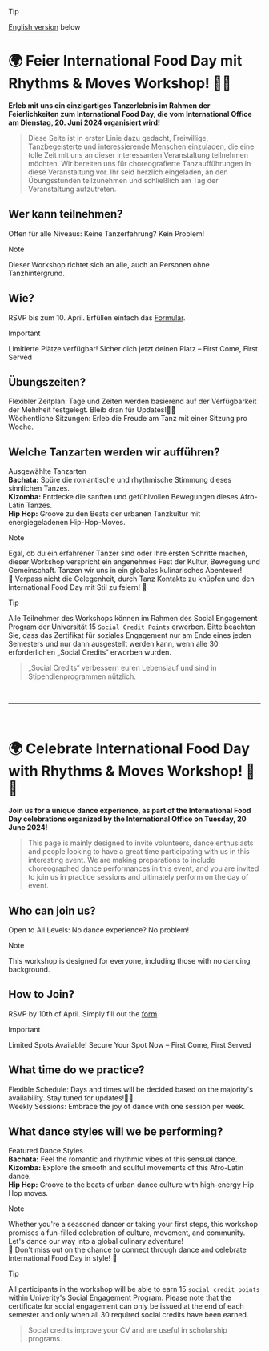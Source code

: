 > [!TIP]
> [English version](https://github.com/TH-OWL-Lemgo/FoodNCultureFestival2024/#-celebrate-international-food-day-with-rhythms--moves-workshop-) below

# 🌍 Feier International Food Day mit Rhythms & Moves Workshop! 🕺💃 
**Erleb mit uns ein einzigartiges Tanzerlebnis im Rahmen der Feierlichkeiten zum International Food Day, die vom International Office am Dienstag, 20. Juni 2024 organisiert wird!**
> Diese Seite ist in erster Linie dazu gedacht, Freiwillige, Tanzbegeisterte und interessierende Menschen einzuladen, die eine tolle Zeit mit uns an dieser interessanten Veranstaltung teilnehmen möchten. Wir bereiten uns für choreografierte Tanzaufführungen in diese Veranstaltung vor. Ihr seid herzlich eingeladen, an den Übungsstunden teilzunehmen und schließlich am Tag der Veranstaltung aufzutreten.

## Wer kann teilnehmen?
Offen für alle Niveaus: Keine Tanzerfahrung? Kein Problem!
> [!NOTE]
> Dieser Workshop richtet sich an alle, auch an Personen ohne Tanzhintergrund.

## Wie?
RSVP bis zum 10. April. Erfüllen einfach das [Formular](https://forms.gle/NowkEqskm86G21UD7).
> [!IMPORTANT]
> Limitierte Plätze verfügbar! Sicher dich jetzt deinen Platz – First Come, First Served

## Übungszeiten?
Flexibler Zeitplan: Tage und Zeiten werden basierend auf der Verfügbarkeit der Mehrheit festgelegt. Bleib dran für Updates!🕺💃 <br>
Wöchentliche Sitzungen: Erleb die Freude am Tanz mit einer Sitzung pro Woche.

## Welche Tanzarten werden wir aufführen?
Ausgewählte Tanzarten<br>
**Bachata:** Spüre die romantische und rhythmische Stimmung dieses sinnlichen Tanzes. <br>
**Kizomba:** Entdecke die sanften und gefühlvollen Bewegungen dieses Afro-Latin Tanzes. <br>
**Hip Hop:** Groove zu den Beats der urbanen Tanzkultur mit energiegeladenen Hip-Hop-Moves. <br>

> [!NOTE]
> Egal, ob du ein erfahrener Tänzer sind oder Ihre ersten Schritte machen, dieser Workshop verspricht ein angenehmes Fest der Kultur, Bewegung und Gemeinschaft. Tanzen wir uns in ein globales kulinarisches Abenteuer! <br>
> 🌟 Verpass nicht die Gelegenheit, durch Tanz Kontakte zu knüpfen und den International Food Day mit Stil zu feiern! 🌟

> [!TIP]
> Alle Teilnehmer des Workshops können im Rahmen des Social Engagement Program der Universität 15 `Social Credit Points` erwerben. Bitte beachten Sie, dass das Zertifikat für soziales Engagement nur am Ende eines jeden Semesters und nur dann ausgestellt werden kann, wenn alle 30 erforderlichen „Social Credits“ erworben wurden.
> > „Social Credits“ verbessern euren Lebenslauf und sind in Stipendienprogrammen nützlich.

<br><hr><br>

# 🌍 Celebrate International Food Day with Rhythms & Moves Workshop! 🕺💃 
**Join us for a unique dance experience, as part of the International Food Day celebrations organized by the International Office on Tuesday, 20 June 2024!**
> This page is mainly designed to invite volunteers, dance enthusiasts and people looking to have a great time participating with us in this interesting event. We are making preparations to include choreographed dance performances in this event, and you are invited to join us in practice sessions and ultimately perform on the day of event.

## Who can join us?
Open to All Levels: No dance experience? No problem!
> [!NOTE]
> This workshop is designed for everyone, including those with no dancing background. 

## How to Join?
RSVP by 10th of April. Simply fill out the [form](https://forms.gle/NowkEqskm86G21UD7)
> [!IMPORTANT]
> Limited Spots Available! Secure Your Spot Now – First Come, First Served

## What time do we practice?
Flexible Schedule: Days and times will be decided based on the majority's availability. Stay tuned for updates!🕺💃 <br>
Weekly Sessions: Embrace the joy of dance with one session per week. 

## What dance styles will we be performing?
Featured Dance Styles<br>
**Bachata:** Feel the romantic and rhythmic vibes of this sensual dance. <br>
**Kizomba:** Explore the smooth and soulful movements of this Afro-Latin dance. <br>
**Hip Hop:** Groove to the beats of urban dance culture with high-energy Hip Hop moves. <br>

> [!NOTE]
> Whether you're a seasoned dancer or taking your first steps, this workshop promises a fun-filled celebration of culture, movement, and community. Let's dance our way into a global culinary adventure! <br>
> 🌟 Don't miss out on the chance to connect through dance and celebrate International Food Day in style! 🌟

> [!TIP]
> All participants in the workshop will be able to earn 15 `social credit points` within Univerity's Social Engagement Program. Please note that the certificate for social engagement can only be issued at the end of each semester and only when all 30 required social credits have been earned.
> > Social credits improve your CV and are useful in scholarship programs.
